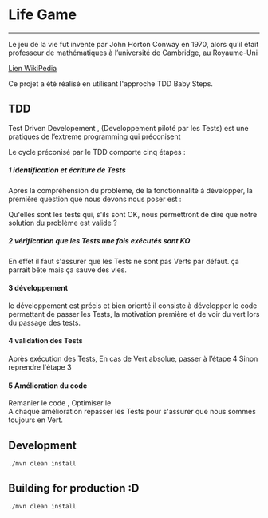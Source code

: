 # Life Game
---

Le jeu de la vie fut inventé par John Horton Conway en 1970, alors qu’il était professeur de mathématiques à l’université de Cambridge, au Royaume-Uni

[Lien WikiPedia ](https://fr.wikipedia.org/wiki/Jeu_de_la_vie)

Ce projet a été réalisé en utilisant l'approche TDD Baby Steps.  

## TDD 

Test Driven Developement , (Developpement piloté par les Tests) est une pratiques de l’extreme programming qui préconisent  

Le cycle préconisé par le TDD comporte cinq étapes :


##### 1 identification et écriture de Tests

Après la compréhension du problème, de la fonctionnalité à développer, la première question que nous devons nous poser est : 

Qu'elles sont les tests qui, s'ils sont OK, nous permettront de dire que notre solution du problème est valide ?

##### 2 vérification que les Tests une fois exécutés sont KO

En effet il faut s'assurer que les Tests ne sont pas Verts par défaut.
ça parrait bête mais ça sauve des vies.

####  3 développement 

le développement est précis et bien orienté il consiste à développer le code permettant de passer les Tests, la motivation première et de voir du vert lors du passage des tests.

#### 4 validation des Tests
Après exécution des Tests,
En cas de Vert absolue, passer à l’étape 4 
Sinon reprendre l'étape 3

#### 5 Amélioration du code 
Remanier le code , Optimiser le  
A chaque amélioration repasser les Tests pour s'assurer que nous sommes toujours en Vert.


## Development

	./mvn clean install


## Building for production :D


    ./mvn clean install
    
 